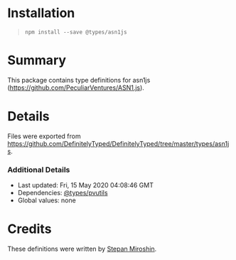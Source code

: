 # Installation
> `npm install --save @types/asn1js`

# Summary
This package contains type definitions for asn1js (https://github.com/PeculiarVentures/ASN1.js).

# Details
Files were exported from https://github.com/DefinitelyTyped/DefinitelyTyped/tree/master/types/asn1js.

### Additional Details
 * Last updated: Fri, 15 May 2020 04:08:46 GMT
 * Dependencies: [@types/pvutils](https://npmjs.com/package/@types/pvutils)
 * Global values: none

# Credits
These definitions were written by [Stepan Miroshin](https://github.com/microshine).
